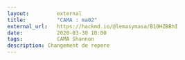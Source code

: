```yaml
---
layout:         external
title:          "CAMA : ma02"
external_url:   https://hackmd.io/@lemasymasa/B10HZBBhI
date:           2020-03-30 10:00
tags:           CAMA Shannon
description: Changement de repere
---
```

